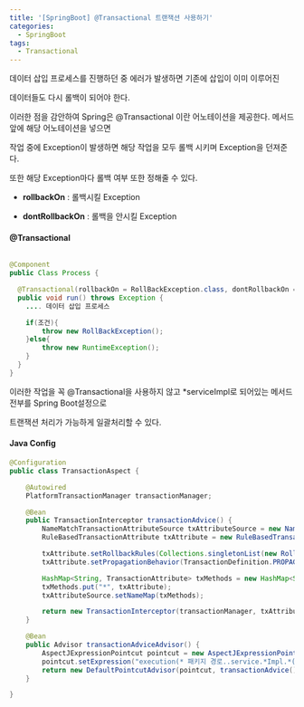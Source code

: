 ```yaml
---
title: '[SpringBoot] @Transactional 트랜잭션 사용하기'
categories:
  - SpringBoot
tags:
  - Transactional
---
```


데이터 삽입 프로세스를 진행하던 중 에러가 발생하면 기존에 삽입이 이미 이루어진

데이터들도 다시 롤백이 되어야 한다.

이러한 점을 감안하여 Spring은 @Transactional 이란 어노테이션을 제공한다. 메서드 앞에 해당 어노테이션을 넣으면

작업 중에 Exception이 발생하면 해당 작업을 모두 롤백 시키며 Exception을 던져준다.

또한 해당 Exception마다 롤백 여부 또한 정해줄 수 있다.

- **rollbackOn** : 롤백시킬 Exception

- **dontRollbackOn** : 롤백을 안시킬 Exception

#### @Transactional

```java

@Component
public Class Process {

  @Transactional(rollbackOn = RollBackException.class, dontRollbackOn = RuntimeException.class)
  public void run() throws Exception {
    .... 데이터 삽입 프로세스

    if(조건){
        throw new RollBackException();
    }else{
        throw new RuntimeException();
    }
  }
}
```

이러한 작업을 꼭 @Transactional을 사용하지 않고 \*serviceImpl로 되어있는 메서드 전부를 Spring Boot설정으로

트랜잭션 처리가 가능하게 일괄처리할 수 있다.

#### Java Config

```java
@Configuration
public class TransactionAspect {

	@Autowired
	PlatformTransactionManager transactionManager;

	@Bean
	public TransactionInterceptor transactionAdvice() {
		NameMatchTransactionAttributeSource txAttributeSource = new NameMatchTransactionAttributeSource();
		RuleBasedTransactionAttribute txAttribute = new RuleBasedTransactionAttribute();

		txAttribute.setRollbackRules(Collections.singletonList(new RollbackRuleAttribute(Exception.class)));
		txAttribute.setPropagationBehavior(TransactionDefinition.PROPAGATION_REQUIRED);

		HashMap<String, TransactionAttribute> txMethods = new HashMap<String, TransactionAttribute>();
		txMethods.put("*", txAttribute);
		txAttributeSource.setNameMap(txMethods);

		return new TransactionInterceptor(transactionManager, txAttributeSource);
	}

	@Bean
	public Advisor transactionAdviceAdvisor() {
		AspectJExpressionPointcut pointcut = new AspectJExpressionPointcut();
		pointcut.setExpression("execution(* 패키지 경로..service.*Impl.*(..))");
		return new DefaultPointcutAdvisor(pointcut, transactionAdvice());
	}

}
```
